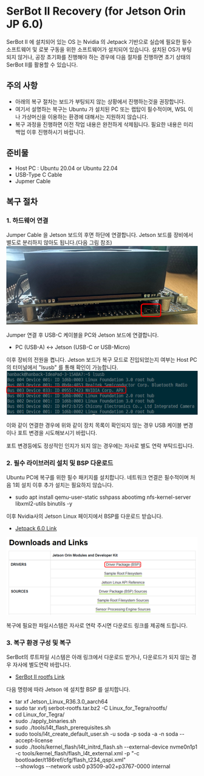 # SerBot II Recovery (for Jetson Orin JP 6.0)
SerBot II 에 설치되어 있는 OS 는 Nvidia 의 Jetpack 기반으로 실습에 필요한 필수 소프트웨어 및 로봇 구동을 위한 소프트웨어가 설치되어 있습니다. 설치된 OS가 부팅 되지 않거나, 공장 초기화를 진행해야 하는 경우에 다음 절차를 진행하면 초기 상태의 SerBot II를 활용할 수 있습니다. 

## 주의 사항 
- 아래의 복구 절차는 보드가 부팅되지 않는 상황에서 진행하는것을 권장합니다. 
- 여기서 설명하는 복구는 Ubuntu 가 설치된 PC 또는 랩탑이 필수적이며, WSL 이나 가상머신을 이용하는 환경에 대해서는 지원하지 않습니다. 
- 복구 과정을 진행하면 이전 작업 내용은 완전하게 삭제됩니다. 필요한 내용은 미리 백업 이후 진행하시기 바랍니다. 

## 준비물  
- Host PC : Ubuntu 20.04 or Ubuntu 22.04
- USB-Type C Cable
- Jupmer Cable 

## 복구 절차 
### 1. 하드웨어 연결 
Jumper Cable 을 Jetson 보드의 후면 하단에 연결합니다. Jetson 보드를 장비에서 별도로 분리하지 않아도 됩니다.(다음 그림 참조)
![](jumper.png)

Jumper 연결 후 USB-C 케이블을 PC와 Jetson 보드에 연결합니다. 
- PC (USB-A) <-> Jetson (USB-C or USB-Micro)

이후 장비의 전원을 켭니다. Jetson 보드가 복구 모드로 진입되었는지 여부는 Host PC의 터미널에서 "lsusb" 를 통해 확인이 가능합니다. 
![](usblist.png)

이와 같이 연결한 경우에 위와 같이 장치 목록이 확인되지 않는 경우 USB 케이블 변경이나 포트 변경을 시도해보시기 바랍니다. 

포트 변경등에도 정상적인 인지가 되지 않는 경우에는 자사로 별도 연락 부탁드립니다. 

### 2. 필수 라이브러리 설치 및 BSP 다운로드 
Ubuntu PC에 복구를 위한 필수 패키지를 설치합니다. 네트워크 연결은 필수적이며 처음 1회 설치 이후 추가 설치는 필요하지 않습니다. 
- sudo apt install qemu-user-static sshpass abootimg nfs-kernel-server libxml2-utils binutils -y

이후 Nvidia사의 Jetson Linux 페이지에서 BSP를 다운로드 받습니다. 

- [Jetpack 6.0 Link](https://developer.nvidia.com/embedded/jetson-linux-r363)

![](bspdown.png)

복구에 필요한 파일시스템은 자사로 연락 주시면 다운로드 링크를 제공해 드립니다. 

### 3. 복구 환경 구성 및 복구 
SerBot의 루트파일 시스템은 아래 링크에서 다운로드 받거나, 다운로드가 되지 않는 경우 자사에 별도연락 바랍니다. 
- [SerBot II rootfs Link](http://hanback-nas.synology.me:5000/sharing/sEbjNOmFm)

다음 명령에 따라 Jetson 에 설치할 BSP 를 설치합니다. 
   
- tar xf Jetson_Linux_R36.3.0_aarch64
- sudo tar xvfj serbot-rootfs.tar.bz2 -C Linux_for_Tegra/rootfs/
- cd Linux_for_Tegra/
- sudo ./apply_binaries.sh
- sudo ./tools/l4t_flash_prerequisites.sh
- sudo tools/l4t_create_default_user.sh -u soda -p soda -a -n soda --accept-license
- sudo ./tools/kernel_flash/l4t_initrd_flash.sh --external-device nvme0n1p1 \
  -c tools/kernel_flash/flash_l4t_external.xml -p "-c bootloader/t186ref/cfg/flash_t234_qspi.xml" \
  --showlogs --network usb0 p3509-a02+p3767-0000 internal

